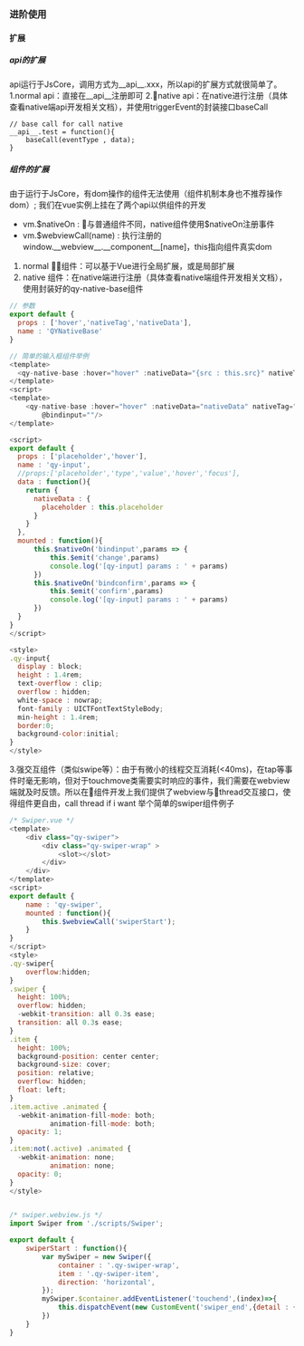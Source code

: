 ### 进阶使用
#### 扩展
##### api的扩展
api运行于JsCore，调用方式为__api__.xxx，所以api的扩展方式就很简单了。
1.normal api：直接在__api__注册即可
2.native api：在native进行注册（具体查看native端api开发相关文档），并使用triggerEvent的封装接口baseCall
```javascript
// base call for call native 
__api__.test = function(){
    baseCall(eventType , data);
}
```
##### 组件的扩展
由于运行于JsCore，有dom操作的组件无法使用（组件机制本身也不推荐操作dom）;
我们在vue实例上挂在了两个api以供组件的开发
* vm.\$nativeOn : 与普通组件不同，native组件使用$nativeOn注册事件
* vm.\$webviewCall(name) : 执行注册的window.\_\_webview__.\_\_component__[name]，this指向组件真实dom

1. normal 组件：可以基于Vue进行全局扩展，或是局部扩展
2. native 组件：在native端进行注册（具体查看native端组件开发相关文档），使用封装好的qy-native-base组件

```javascript
// 参数
export default {
  props : ['hover','nativeTag','nativeData'],
  name : 'QYNativeBase'
}

// 简单的输入框组件举例
<template>
  <qy-native-base :hover="hover" :nativeData="{src : this.src}" nativeTag="QiyiVideo" class="qy-video"/>
</template>
<script>
<template>
    <qy-native-base :hover="hover" :nativeData="nativeData" nativeTag="QiyiInput" 
        @bindinput=""/>
</template>

<script>
export default {
  props : ['placeholder','hover'],
  name : 'qy-input',
  //props:['placeholder','type','value','hover','focus'],
  data : function(){
    return {
      nativeData : {
        placeholder : this.placeholder
      }
    }
  },
  mounted : function(){
      this.$nativeOn('bindinput',params => {
          this.$emit('change',params)
          console.log('[qy-input] params : ' + params)
      })
      this.$nativeOn('bindconfirm',params => {
          this.$emit('confirm',params)
          console.log('[qy-input] params : ' + params)
      })
  }
}
</script>

<style>
.qy-input{
  display : block;
  height : 1.4rem;
  text-overflow : clip;
  overflow : hidden;
  white-space : nowrap;
  font-family : UICTFontTextStyleBody;
  min-height : 1.4rem;
  border:0;
  background-color:initial;
}
</style>

```
3.强交互组件（类似swipe等）：由于有微小的线程交互消耗(<40ms)，在tap等事件时毫无影响，但对于touchmove类需要实时响应的事件，我们需要在webview端就及时反馈。所以在组件开发上我们提供了webview与thread交互接口，使得组件更自由，call thread if i want
举个简单的swiper组件例子
```javascript
/* Swiper.vue */
<template>
    <div class="qy-swiper">
        <div class="qy-swiper-wrap" >
            <slot></slot>
        </div>
    </div>
</template>
<script>
export default {
    name : 'qy-swiper',
    mounted : function(){
        this.$webviewCall('swiperStart');
    }
}
</script>
<style>
.qy-swiper{
    overflow:hidden;
}
.swiper {
  height: 100%;
  overflow: hidden;
  -webkit-transition: all 0.3s ease;
  transition: all 0.3s ease;
}
.item {
  height: 100%;
  background-position: center center;
  background-size: cover;
  position: relative;
  overflow: hidden;
  float: left;
}
.item.active .animated {
  -webkit-animation-fill-mode: both;
          animation-fill-mode: both;
  opacity: 1;
}
.item:not(.active) .animated {
  -webkit-animation: none;
          animation: none;
  opacity: 0;
}
</style>


/* swiper.webview.js */
import Swiper from './scripts/Swiper';

export default {
    swiperStart : function(){
        var mySwiper = new Swiper({
            container : '.qy-swiper-wrap',
            item : '.qy-swiper-item',
            direction: 'horizontal',
        });
        mySwiper.$container.addEventListener('touchend',(index)=>{
            this.dispatchEvent(new CustomEvent('swiper_end',{detail : {index : mySwiper._current}}))
        })
    }
}
```
